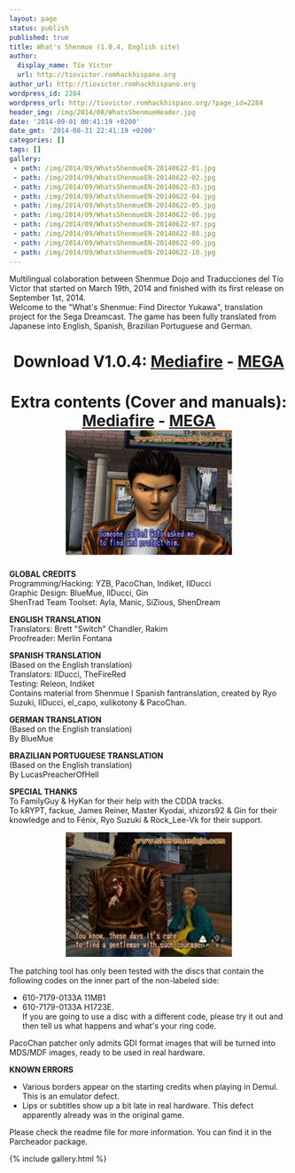```yaml
---
layout: page
status: publish
published: true
title: What's Shenmue (1.0.4, English site)
author:
  display_name: Tío Víctor
  url: http://tiovictor.romhackhispano.org
author_url: http://tiovictor.romhackhispano.org
wordpress_id: 2284
wordpress_url: http://tiovictor.romhackhispano.org/?page_id=2284
header_img: /img/2014/08/WhatsShenmueHeader.jpg
date: '2014-09-01 00:41:19 +0200'
date_gmt: '2014-08-31 22:41:19 +0200'
categories: []
tags: []
gallery:
 - path: /img/2014/09/WhatsShenmueEN-20140622-01.jpg
 - path: /img/2014/09/WhatsShenmueEN-20140622-02.jpg
 - path: /img/2014/09/WhatsShenmueEN-20140622-03.jpg
 - path: /img/2014/09/WhatsShenmueEN-20140622-04.jpg
 - path: /img/2014/09/WhatsShenmueEN-20140622-05.jpg
 - path: /img/2014/09/WhatsShenmueEN-20140622-06.jpg
 - path: /img/2014/09/WhatsShenmueEN-20140622-07.jpg
 - path: /img/2014/09/WhatsShenmueEN-20140622-08.jpg
 - path: /img/2014/09/WhatsShenmueEN-20140622-09.jpg
 - path: /img/2014/09/WhatsShenmueEN-20140622-10.jpg
---
```

Multilingual colaboration between Shenmue Dojo and Traducciones del Tío Victor that 
started on March 19th, 2014 and finished with its first release on September 1st, 2014.  
Welcome to the "What's Shenmue: Find Director Yukawa", translation project for the 
Sega Dreamcast. The game has been fully translated from Japanese into English, Spanish, 
Brazilian Portuguese and German.

<h1 style="text-align: center;"><strong>Download V1.0.4:</strong>  
<strong><a href="http://www.mediafire.com/download/lfr5nbrhe2q42xb/WhatsShenmue104.7z" target="_blank">Mediafire</a> - <a href="https://mega.nz/#!ZEcwySSA!-77BUlzGzhzmcCkJZ2kE6KsvBsFiPhmNcbMTuxayxxA" target="_blank">MEGA</a></strong></h1>

<h1 style="text-align: center;"><strong>Extra contents (Cover and manuals):  
<a href="http://www.mediafire.com/download/ls82yh9qcndrnw4/WhatsShenmueExtras-11.7z" target="_blank">Mediafire</a> - <a href="https://mega.nz/#!AV0H1ASK!Xqecv4NuZ__TAAo3B5Evss-b0jEO8ApOKsENzUYhntY" target="_blank">MEGA</a>

<center><img src="/img/2014/09/WhatsShenmueEN-20140622-01.jpg" width="300" height="225" /></center></strong></h1>

**GLOBAL CREDITS**  
Programming/Hacking: YZB, PacoChan, Indiket, IlDucci  
Graphic Design: BlueMue, IlDucci, Gin  
ShenTrad Team Toolset: Ayla, Manic, SiZious, ShenDream

**ENGLISH TRANSLATION**  
Translators: Brett "Switch" Chandler, Rakim  
Proofreader: Merlin Fontana

**SPANISH TRANSLATION**  
(Based on the English translation)  
Translators: IlDucci, TheFireRed  
Testing: Releon, Indiket  
Contains material from Shenmue I Spanish fantranslation, created by Ryo Suzuki, 
IlDucci, el_capo, xulikotony &amp; PacoChan.

**GERMAN TRANSLATION**  
(Based on the English translation)  
By BlueMue

**BRAZILIAN PORTUGUESE TRANSLATION**  
(Based on the English translation)  
By LucasPreacherOfHell

**SPECIAL THANKS**  
To FamilyGuy &amp; HyKan for their help with the CDDA tracks.  
To kRYPT, fackue, James Reiner, Master Kyodai, xhizors92 &amp; Gin for their knowledge 
and to Fénix, Ryo Suzuki &amp; Rock_Lee-Vk for their support.

<center><img src="/img/2014/09/WhatsShenmueEN-20140622-04.jpg" width="300" height="225" /></center>

The patching tool has only been tested with the discs that contain the following codes 
on the inner part of the non-labeled side:  
- 610-7179-0133A 11MB1  
- 610-7179-0133A H1723E.  
If you are going to use a disc with a different code, please try it out and then tell 
us what happens and what's your ring code.

PacoChan patcher only admits GDI format images that will be turned into MDS/MDF images, 
ready to be used in real hardware.

**KNOWN ERRORS**  
 - Various borders appear on the starting credits when playing in Demul. 
 This is an emulator defect.  
- Lips or subtitles show up a bit late in real hardware. This defect apparently 
already was in the original game.

Please check the readme file for more information. You can find it in the 
Parcheador package.

{% include gallery.html %}
